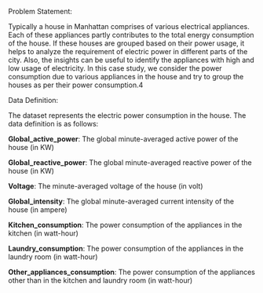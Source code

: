 Problem Statement:

Typically a house in Manhattan comprises of various electrical appliances. Each of these appliances partly contributes to the total energy consumption of the house. If these houses are grouped based on their power usage, it helps to analyze the requirement of electric power in different parts of the city. Also, the insights can be useful to identify the appliances with high and low usage of electricity.
In this case study, we consider the power consumption due to various appliances in the house and try to group the houses as per their power consumption.4

Data Definition: 

The dataset represents the electric power consumption in the house. The data definition is as follows:

**Global_active_power**: The global minute-averaged active power of the house (in KW)

**Global_reactive_power**: The global minute-averaged reactive power of the house (in KW)

**Voltage**: The minute-averaged voltage of the house (in volt)

**Global_intensity**: The global minute-averaged current intensity of the house (in ampere)

**Kitchen_consumption**: The power consumption of the appliances in the kitchen (in watt-hour)

**Laundry_consumption**: The power consumption of the appliances in the laundry room (in watt-hour)

**Other_appliances_consumption**: The power consumption of the appliances other than in the kitchen and laundry room (in watt-hour)
